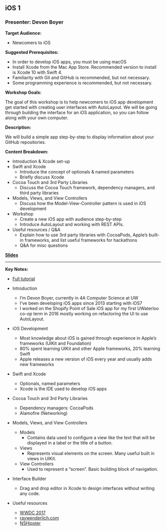 ## iOS 1
### Presenter: Devon Boyer

**Target Audience:** 
- Newcomers to iOS

**Suggested Prerequisites:** 
- In order to develop iOS apps, you must be using macOS
- Install Xcode from the Mac App Store. Recommended version to install is Xcode 10 with Swift 4.
- Familiarity with Git and GitHub is recommended, but not necessary.
- Some programming experience is recommended, but not necessary.

**Workshop Goals:**

The goal of this workshop is to help newcomers to iOS app development get started with creating user interfaces with AutoLayout. We will be going through building the interface for an iOS application, so you can follow along with your own computer.

**Description:**

We will build a simple app step-by-step to display information about your GitHub repositories.

**Content Breakdown:**
- Introduction & Xcode set-up
- Swift and Xcode
    - Introduce the concept of optionals & named parameters
    - Briefly discuss Xcode
- Cocoa Touch and 3rd Party Libraries
    - Discuss the Cocoa Touch framework, dependency managers, and third party libraries
- Models, Views, and View Controllers
    - Discuss how the Model-View-Controller pattern is used in iOS development
- Workshop
    - Create a new iOS app with audience step-by-step
    - Introduce AutoLayout and working with REST APIs.
- Useful resources / Q&A
    - Explain how to use 3rd party libraries with CocoaPods, Apple’s built-in frameworks, and list useful frameworks for hackathons
    - Q&A for misc questions

**[Slides](https://docs.google.com/presentation/d/1FlJqe5BVrnD2z4ydVD04q5jSn5EWhXEPpFP0Ue35z7Q/edit?usp=sharing)**

--- 

**Key Notes:**
* [Full tutorial](https://github.com/devonboyer/workshops/tree/master/hack-the-north-18/creating-user-interfaces)

* Introduction
    * I’m Devon Boyer, currently in 4A Computer Science at UW
    * I’ve been developing iOS apps since 2013 starting with iOS7
    * I worked on the Shopify Point of Sale iOS app for my first UWaterloo co-op term in 2016 mostly working on refactoring the UI to use AutoLayout.

* iOS Development
    * Most knowledge about iOS is gained through experience in Apple’s frameworks (UIKit and Foundation)
    * 80% spent learning UIKit and other Apple frameworks, 20% learning Swift
    * Apple releases a new version of iOS every year and usually adds new frameworks

* Swift and Xcode
    * Optionals, named parameters
    * Xcode is the IDE used to develop iOS apps

* Cocoa Touch and 3rd Party Libraries
    * Dependency managers: CocoaPods
    * Alamofire (Networking)

* Models, Views, and View Controllers
    * Models
        * Contains data used to configure a view like the text that will be displayed in a label or the title of a button.
    * Views
        * Represents visual elements on the screen. Many useful built in views in UIKit.
    * View Controllers
        * Used to represent a “screen”. Basic building block of navigation.

* Interface Builder
    * Drag and drop editor in Xcode to design interfaces without writing any code.

* Useful resources
    * [WWDC 2017](https://developer.apple.com/videos/wwdc2017/)
    * [raywenderlich.com](https://www.raywenderlich.com/)
    * [NSHipster](https://nshipster.com/)

